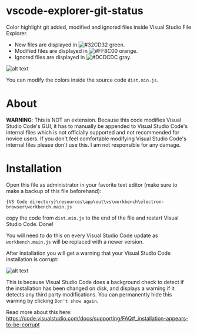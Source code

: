# vscode-explorer-git-status
Color highlight git added, modified and ignored files inside Visual Studio File Explorer.

- New files are displayed in      ![#32CD32](https://placehold.it/15/32CD32/000000?text=+) green.
- Modified files are displayed in ![#FF8C00](https://placehold.it/15/FF8C00/000000?text=+) orange.
- Ignored files are displayed in  ![#DCDCDC](https://placehold.it/15/DCDCDC/000000?text=+) gray.

![alt text](https://karabaja4.blob.core.windows.net/public/gitstatus2.png)

You can modify the colors inside the source code `dist.min.js`.

# About

**WARNING**: This is NOT an extension. Because this code modifies Visual Studio Code's GUI, it has to manually be appended to Visual Studio Code's internal files which is not officially supported and not recommended for novice users. If you don't feel comfortable modifying Visual Studio Code's internal files please don't use this. I am not responsible for any damage.

# Installation

Open this file as administrator in your favorite text editor (make sure to make a backup of this file beforehand):

`{VS Code directory}\resources\app\out\vs\workbench\electron-browser\workbench.main.js`

copy the code from `dist.min.js` to the end of the file and restart Visual Studio Code. Done!

You will need to do this on every Visual Studio Code update as `workbench.main.js` will be replaced with a newer version.

After installation you will get a warning that your Visual Studio Code installation is corrupt:

![alt text](https://karabaja4.blob.core.windows.net/public/reinstall.jpg)

This is because Visual Studio Code does a background check to detect if the installation has been changed on disk, and displays a warning if it detects any third party modifications. You can permanently hide this warning by clicking `Don't show again`.

Read more about this here: https://code.visualstudio.com/docs/supporting/FAQ#_installation-appears-to-be-corrupt
